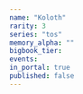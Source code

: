```yaml
---
name: "Koloth"
rarity: 3
series: "tos"
memory_alpha: ""
bigbook_tier:
events:
in_portal: true
published: false
---
```

